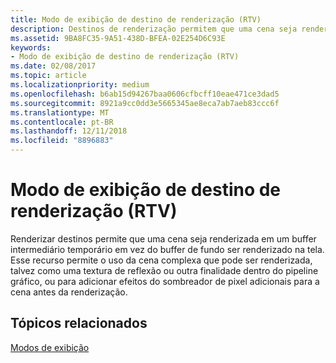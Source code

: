 ```yaml
---
title: Modo de exibição de destino de renderização (RTV)
description: Destinos de renderização permitem que uma cena seja renderizada em um buffer intermediário temporário e não para o buffer de fundo para renderização na tela.
ms.assetid: 9BA8FC35-9A51-438D-BFEA-02E254D6C93E
keywords:
- Modo de exibição de destino de renderização (RTV)
ms.date: 02/08/2017
ms.topic: article
ms.localizationpriority: medium
ms.openlocfilehash: b6ab15d94267baa0606cfbcff10eae471ce3dad5
ms.sourcegitcommit: 8921a9cc0dd3e5665345ae8eca7ab7aeb83ccc6f
ms.translationtype: MT
ms.contentlocale: pt-BR
ms.lasthandoff: 12/11/2018
ms.locfileid: "8896883"
---
```

# <a name="render-target-view-rtv"></a>Modo de exibição de destino de renderização (RTV)


Renderizar destinos permite que uma cena seja renderizada em um buffer intermediário temporário em vez do buffer de fundo ser renderizado na tela. Esse recurso permite o uso da cena complexa que pode ser renderizada, talvez como uma textura de reflexão ou outra finalidade dentro do pipeline gráfico, ou para adicionar efeitos do sombreador de pixel adicionais para a cena antes da renderização.

## <a name="span-idrelated-topicsspanrelated-topics"></a><span id="related-topics"></span>Tópicos relacionados


[Modos de exibição](views.md)

 

 





